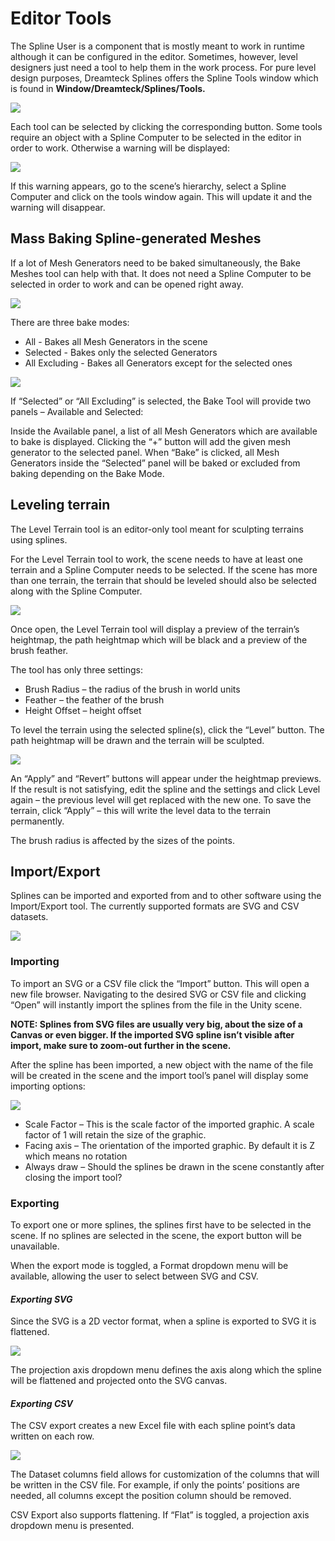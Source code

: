 ﻿# Editor Tools
The Spline User is a component that is mostly meant to work in runtime although it can be configured in the editor. Sometimes, however, level designers just need a tool to help them in the work process. For pure level design purposes, Dreamteck Splines offers the Spline Tools window which is found in **Window/Dreamteck/Splines/Tools.**

![](./_images/145.png)

Each tool can be selected by clicking the corresponding button.  Some tools require an object with a Spline Computer to be selected in the editor in order to work. Otherwise a warning will be displayed:

![](./_images/146.png)

If this warning appears, go to the scene’s hierarchy, select a Spline Computer and click on the tools window again. This will update it and the warning will disappear.
## Mass Baking Spline-generated Meshes
If a lot of Mesh Generators need to be baked simultaneously, the Bake Meshes tool can help with that. It does not need a Spline Computer to be selected in order to work and can be opened right away.

![](./_images/147.png)

There are three bake modes:

- All - Bakes all Mesh Generators in the scene
- Selected - Bakes only the selected Generators
- All Excluding - Bakes all Generators except for the selected ones

![](./_images/148.png)

If “Selected” or “All Excluding” is selected, the Bake Tool will provide two panels – Available and Selected:

Inside the Available panel, a list of all Mesh Generators which are available to bake is displayed. Clicking the “+” button will add the given mesh generator to the selected panel. When “Bake” is clicked, all Mesh Generators inside the “Selected” panel will be baked or excluded from baking depending on the Bake Mode.
## Leveling terrain
The Level Terrain tool is an editor-only tool meant for sculpting terrains using splines.

For the Level Terrain tool to work, the scene needs to have at least one terrain and a Spline Computer needs to be selected. If the scene has more than one terrain, the terrain that should be leveled should also be selected along with the Spline Computer. 

![](./_images/149.png)

Once open, the Level Terrain tool will display a preview of the terrain’s heightmap, the path heightmap which will be black and a preview of the brush feather. 

The tool has only three settings:

- Brush Radius – the radius of the brush in world units
- Feather – the feather of the brush
- Height Offset – height offset

To level the terrain using the selected spline(s), click the “Level” button. The path heightmap will be drawn and the terrain will be sculpted.

![](./_images/150.png)

An “Apply” and “Revert” buttons will appear under the heightmap previews.  If the result is not satisfying, edit the spline and the settings and click Level again – the previous level will get replaced with the new one. To save the terrain, click “Apply” – this will write the level data to the terrain permanently.

The brush radius is affected by the sizes of the points.
## Import/Export
Splines can be imported and exported from and to other software using the Import/Export tool. The currently supported formats are SVG and CSV datasets. 

![](./_images/151.png)
### Importing
To import an SVG or a CSV file click the “Import” button. This will open a new file browser. Navigating to the desired SVG or CSV file and clicking “Open” will instantly import the splines from the file in the Unity scene.

**NOTE: Splines from SVG files are usually very big, about the size of a Canvas or even bigger. If the imported SVG spline isn’t visible after import, make sure to zoom-out further in the scene.**

After the spline has been imported, a new object with the name of the file will be created in the scene and the import tool’s panel will display some importing options:

![](./_images/152.png)

- Scale Factor – This is the scale factor of the imported graphic. A scale factor of 1 will retain the size of the graphic.
- Facing axis – The orientation of the imported graphic. By default it is Z which means no rotation
- Always draw – Should the splines be drawn in the scene constantly after closing the import tool?

### Exporting
To export one or more splines, the splines first have to be selected in the scene. If no splines are selected in the scene, the export button will be unavailable.

When the export mode is toggled, a Format dropdown menu will be available, allowing the user to select between SVG and CSV.
#### ***Exporting SVG***
Since the SVG is a 2D vector format, when a spline is exported to SVG it is flattened.

![](./_images/153.png)

The projection axis dropdown menu defines the axis along which the spline will be flattened and projected onto the SVG canvas.
#### ***Exporting CSV***
The CSV export creates a new Excel file with each spline point’s data written on each row.

![](./_images/154.png)

The Dataset columns field allows for customization of the columns that will be written in the CSV file. For example, if only the points’ positions are needed, all columns except the position column should be removed.

CSV Export also supports flattening. If “Flat” is toggled, a projection axis dropdown menu is presented.